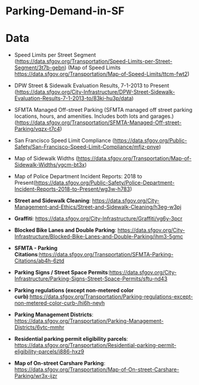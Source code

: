 # Parking-Demand-in-SF

# Data

 - Speed Limits per Street Segment (https://data.sfgov.org/Transportation/Speed-Limits-per-Street-Segment/3t7b-gebn) (Map of Speed Limits https://data.sfgov.org/Transportation/Map-of-Speed-Limits/ttcm-fwt2)
 - DPW Street & Sidewalk Evaluation Results, 7-1-2013 to Present (https://data.sfgov.org/City-Infrastructure/DPW-Street-Sidewalk-Evaluation-Results-7-1-2013-to/83ki-hu3p/data)
 - SFMTA Managed Off-street Parking (SFMTA managed off street parking locations, hours, and amenities. Includes both lots and garages.) (https://data.sfgov.org/Transportation/SFMTA-Managed-Off-street-Parking/vqzx-t7c4)
 - San Francisco Speed Limit Compliance (https://data.sfgov.org/Public-Safety/San-Francisco-Speed-Limit-Compliance/mfjz-pnye)
 - Map of Sidewalk Widths (https://data.sfgov.org/Transportation/Map-of-Sidewalk-Widths/ygcm-bt3x)
 - Map of Police Department Incident Reports: 2018 to Present(https://data.sfgov.org/Public-Safety/Police-Department-Incident-Reports-2018-to-Present/wg3w-h783) 

- **Street and Sidewalk Cleaning**: https://data.sfgov.org/City-Management-and-Ethics/Street-and-Sidewalk-Cleaning/h3eg-w3pj
- **Graffiti**: https://data.sfgov.org/City-Infrastructure/Graffiti/vg6y-3pcr
- **Blocked Bike Lanes and Double Parking**: https://data.sfgov.org/City-Infrastructure/Blocked-Bike-Lanes-and-Double-Parking/ihm3-5gmc
- **SFMTA - Parking Citations**:https://data.sfgov.org/Transportation/SFMTA-Parking-Citations/ab4h-6ztd
- **Parking Signs / Street Space Permits**:https://data.sfgov.org/City-Infrastructure/Parking-Signs-Street-Space-Permits/sftu-nd43
- **Parking regulations (except non-metered color curb)**:https://data.sfgov.org/Transportation/Parking-regulations-except-non-metered-color-curb-/hi6h-neyh
- **Parking Management Districts**: https://data.sfgov.org/Transportation/Parking-Management-Districts/6vtc-mmhr
- **Residential parking permit eligibility parcels**: https://data.sfgov.org/Transportation/Residential-parking-permit-eligibility-parcels/i886-hxz9
- **Map of On-street Carshare Parking**: https://data.sfgov.org/Transportation/Map-of-On-street-Carshare-Parking/wr3x-ijzr
